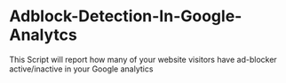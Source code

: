 # Adblock-Detection-In-Google-Analytcs
This Script will report how many of your website visitors have ad-blocker active/inactive in your Google analytics 
